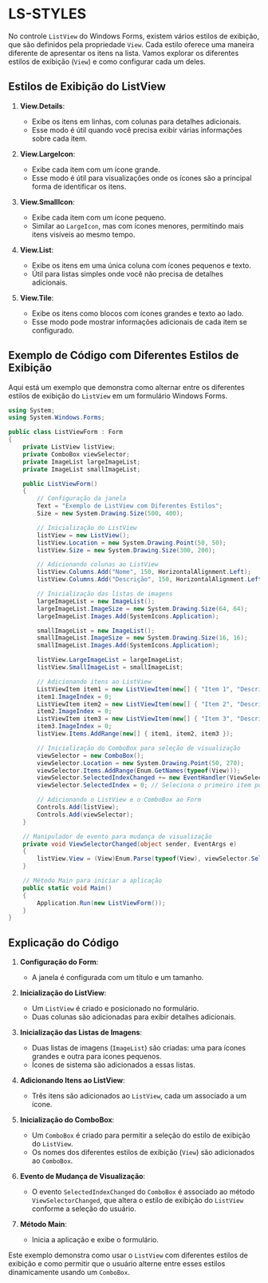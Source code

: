 # LS-STYLES
No controle `ListView` do Windows Forms, existem vários estilos de exibição, que são definidos pela propriedade `View`. Cada estilo oferece uma maneira diferente de apresentar os itens na lista. Vamos explorar os diferentes estilos de exibição (`View`) e como configurar cada um deles.

## Estilos de Exibição do ListView
1. **View.Details**:
   - Exibe os itens em linhas, com colunas para detalhes adicionais.
   - Esse modo é útil quando você precisa exibir várias informações sobre cada item.

2. **View.LargeIcon**:
   - Exibe cada item com um ícone grande.
   - Esse modo é útil para visualizações onde os ícones são a principal forma de identificar os itens.

3. **View.SmallIcon**:
   - Exibe cada item com um ícone pequeno.
   - Similar ao `LargeIcon`, mas com ícones menores, permitindo mais itens visíveis ao mesmo tempo.

4. **View.List**:
   - Exibe os itens em uma única coluna com ícones pequenos e texto.
   - Útil para listas simples onde você não precisa de detalhes adicionais.

5. **View.Tile**:
   - Exibe os itens como blocos com ícones grandes e texto ao lado.
   - Esse modo pode mostrar informações adicionais de cada item se configurado.

## Exemplo de Código com Diferentes Estilos de Exibição
Aqui está um exemplo que demonstra como alternar entre os diferentes estilos de exibição do `ListView` em um formulário Windows Forms.

```csharp
using System;
using System.Windows.Forms;

public class ListViewForm : Form
{
    private ListView listView;
    private ComboBox viewSelector;
    private ImageList largeImageList;
    private ImageList smallImageList;

    public ListViewForm()
    {
        // Configuração da janela
        Text = "Exemplo de ListView com Diferentes Estilos";
        Size = new System.Drawing.Size(500, 400);

        // Inicialização do ListView
        listView = new ListView();
        listView.Location = new System.Drawing.Point(50, 50);
        listView.Size = new System.Drawing.Size(300, 200);

        // Adicionando colunas ao ListView
        listView.Columns.Add("Nome", 150, HorizontalAlignment.Left);
        listView.Columns.Add("Descrição", 150, HorizontalAlignment.Left);

        // Inicialização das listas de imagens
        largeImageList = new ImageList();
        largeImageList.ImageSize = new System.Drawing.Size(64, 64);
        largeImageList.Images.Add(SystemIcons.Application);

        smallImageList = new ImageList();
        smallImageList.ImageSize = new System.Drawing.Size(16, 16);
        smallImageList.Images.Add(SystemIcons.Application);

        listView.LargeImageList = largeImageList;
        listView.SmallImageList = smallImageList;

        // Adicionando itens ao ListView
        ListViewItem item1 = new ListViewItem(new[] { "Item 1", "Descrição do Item 1" });
        item1.ImageIndex = 0;
        ListViewItem item2 = new ListViewItem(new[] { "Item 2", "Descrição do Item 2" });
        item2.ImageIndex = 0;
        ListViewItem item3 = new ListViewItem(new[] { "Item 3", "Descrição do Item 3" });
        item3.ImageIndex = 0;
        listView.Items.AddRange(new[] { item1, item2, item3 });

        // Inicialização do ComboBox para seleção de visualização
        viewSelector = new ComboBox();
        viewSelector.Location = new System.Drawing.Point(50, 270);
        viewSelector.Items.AddRange(Enum.GetNames(typeof(View)));
        viewSelector.SelectedIndexChanged += new EventHandler(ViewSelectorChanged);
        viewSelector.SelectedIndex = 0; // Seleciona o primeiro item por padrão

        // Adicionando o ListView e o ComboBox ao Form
        Controls.Add(listView);
        Controls.Add(viewSelector);
    }

    // Manipulador de evento para mudança de visualização
    private void ViewSelectorChanged(object sender, EventArgs e)
    {
        listView.View = (View)Enum.Parse(typeof(View), viewSelector.SelectedItem.ToString());
    }

    // Método Main para iniciar a aplicação
    public static void Main()
    {
        Application.Run(new ListViewForm());
    }
}
```

## Explicação do Código
1. **Configuração do Form**:
   - A janela é configurada com um título e um tamanho.

2. **Inicialização do ListView**:
   - Um `ListView` é criado e posicionado no formulário.
   - Duas colunas são adicionadas para exibir detalhes adicionais.

3. **Inicialização das Listas de Imagens**:
   - Duas listas de imagens (`ImageList`) são criadas: uma para ícones grandes e outra para ícones pequenos.
   - Ícones de sistema são adicionados a essas listas.

4. **Adicionando Itens ao ListView**:
   - Três itens são adicionados ao `ListView`, cada um associado a um ícone.

5. **Inicialização do ComboBox**:
   - Um `ComboBox` é criado para permitir a seleção do estilo de exibição do `ListView`.
   - Os nomes dos diferentes estilos de exibição (`View`) são adicionados ao `ComboBox`.

6. **Evento de Mudança de Visualização**:
   - O evento `SelectedIndexChanged` do `ComboBox` é associado ao método `ViewSelectorChanged`, que altera o estilo de exibição do `ListView` conforme a seleção do usuário.

7. **Método Main**:
   - Inicia a aplicação e exibe o formulário.

Este exemplo demonstra como usar o `ListView` com diferentes estilos de exibição e como permitir que o usuário alterne entre esses estilos dinamicamente usando um `ComboBox`.